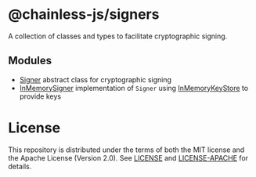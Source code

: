 # @chainless-js/signers

A collection of classes and types to facilitate cryptographic signing.

## Modules

- [Signer](https://github.com/wulianapp/chainless-api-ts/blob/master/packages/signers/src/signer.ts) abstract class for cryptographic signing
- [InMemorySigner](https://github.com/wulianapp/chainless-api-ts/blob/master/packages/signers/src/in_memory_signer.ts) implementation of `Signer` using [InMemoryKeyStore](https://github.com/wulianapp/chainless-api-ts/blob/master/packages/keystores/src/in_memory_key_store.ts) to provide keys

# License

This repository is distributed under the terms of both the MIT license and the Apache License (Version 2.0).
See [LICENSE](https://github.com/wulianapp/chainless-api-ts/blob/master/LICENSE) and [LICENSE-APACHE](https://github.com/wulianapp/chainless-api-ts/blob/master/LICENSE-APACHE) for details.
